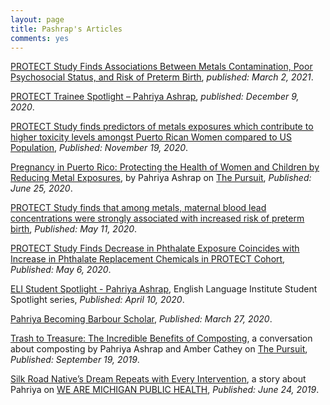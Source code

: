 ```yaml
---
layout: page
title: Pashrap's Articles
comments: yes
---
```


[<span style="text-decoration: underline">PROTECT Study Finds Associations Between Metals Contamination, Poor Psychosocial Status, and Risk of Preterm Birth</span>](https://web.northeastern.edu/protect/protect-study-finds-associations-between-metals-contamination-poor-psychosocial-status-and-risk-of-preterm-birth/), *published: March 2, 2021*.

[<span style="text-decoration: underline">PROTECT Trainee Spotlight – Pahriya Ashrap</span>](https://web.northeastern.edu/protect/trainee-spotlight-pahriya-ashrap/), *published: December 9, 2020*.


[<span style="text-decoration: underline">PROTECT Study finds predictors of metals exposures which contribute to higher toxicity levels amongst Puerto Rican Women compared to US Population</span>](https://web.northeastern.edu/protect/protect-study-finds-predictors-of-metals-exposures-which-contribute-to-higher-toxicity-levels-amongst-puerto-rican-women-compared-to-us-population/), *Published: November 19, 2020*.


[<span style="text-decoration: underline">Pregnancy in Puerto Rico: Protecting the Health of Women and Children by Reducing Metal Exposures</span>](https://sph.umich.edu/pursuit/2020posts/protecting-the-health-of-women-and-children-by-reducing-metal-exposures.html), by Pahriya Ashrap on [The Pursuit](https://sph.umich.edu/pursuit/), *Published: June 25, 2020*.


[<span style="text-decoration: underline">PROTECT Study finds that among metals, maternal blood lead concentrations were strongly associated with increased risk of preterm birth</span>](https://web.northeastern.edu/protect/protect-study-finds-that-among-metals-maternal-blood-lead-concentrations-were-strongly-associated-with-increased-risk-of-preterm-birth/), *Published: May 11, 2020*.


[<span style="text-decoration: underline">PROTECT Study Finds Decrease in Phthalate Exposure Coincides with Increase in Phthalate Replacement Chemicals in PROTECT Cohort</span>](https://web.northeastern.edu/protect/protect-study-finds-decrease-in-phthalate-exposure-coincides-with-increase-in-phthalate-replacement-chemicals-in-protect-cohort/), *Published: May 6, 2020*.


[<span style="text-decoration: underline">ELI Student Spotlight - Pahriya Ashrap</span>](https://lsa.umich.edu/eli/news-events/all-news/studentspotlightapr20.html), English Language Institute Student Spotlight series, *Published: April 10, 2020*.


[<span style="text-decoration: underline">Pahriya Becoming Barbour Scholar</span>](https://rackham.umich.edu/discover-rackham/announcing-the-2020-2021-barbour-scholars/?fbclid=IwAR12cvAitjKg12iOUQlyB8xCiAOILzm5tm8FRLZsPMniYiComA5yjlDGsdA), *Published: March 27, 2020*.


[<span style="text-decoration: underline">Trash to Treasure: The Incredible Benefits of Composting</span>](https://sph.umich.edu/pursuit/2019posts/benefits-of-composting.html), a conversation about composting by Pahriya Ashrap and Amber Cathey on [The Pursuit](https://sph.umich.edu/pursuit/), *Published: September 19, 2019*.


[<span style="text-decoration: underline">Silk Road Native’s Dream Repeats with Every Intervention</span>](https://sph.umich.edu/stories/2019posts/pahriya-ashrap.html), a story about Pahriya on [WE ARE MICHIGAN PUBLIC HEALTH](https://sph.umich.edu/stories/), *Published: June 24, 2019*.



<!--<ul class="listing">. 
{% for post in site.posts %} 
  {% capture y %}{{post.date | date:"%Y"}}{% endcapture %} 
  {% if year != y %} 
    {% assign year = y %} 
    <li class="listing-seperator">{{ y }}</li> 
  {% endif %} 
  <li class="listing-item"> 
    <time datetime="{{ post.date | date:"%Y-%m-%d" }}">{{ post.date | date:"%Y-%m-%d" }}</time> 
    <a href="{{ site.url }}{{ post.url }}" title="{{ post.title }}">{{ post.title }}</a> 
  </li> 
{% endfor %} 
</ul> -->
